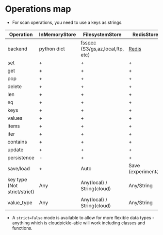 # Operations map

* For scan operations, you need to use a keys as strings.

| Operation                    | InMemoryStore | FilesystemStore                                                                                                     | RedisStore                                 | LmdbStore                                           | PysosStore                                  | ShelveStore                                             | DynamoDBStore                                    | FireStoreStore                                              | CosmosDBStore                                                                                          | MongoDBStore                            | SafetensorsStore                                          | ModalStore                 | UnQLite                                                      | Speedb                                        |
|------------------------------|---------------|---------------------------------------------------------------------------------------------------------------------|--------------------------------------------|-----------------------------------------------------|---------------------------------------------|---------------------------------------------------------|--------------------------------------------------|-------------------------------------------------------------|--------------------------------------------------------------------------------------------------------|-----------------------------------------|-----------------------------------------------------------|----------------------------|--------------------------------------------------------------|-----------------------------------------------|
| backend                      | python dict   | [fsspec](https://filesystem-spec.readthedocs.io/en/latest/features.html#key-value-stores) (S3/gs,az,local,ftp, etc) | [Redis](https://github.com/redis/redis-py) | [Lmdb](https://github.com/Dobatymo/lmdb-python-dbm) | [Pysos](https://github.com/dagnelies/pysos) | [Shelve](https://docs.python.org/3/library/shelve.html) | [AWS DynamoDB](https://aws.amazon.com/dynamodb/) | [GCP Firestore](https://firebase.google.com/docs/firestore) | [Azure Cosmos DB](https://www.google.com/search?client=safari&rls=en&q=Azure+Cosmos&ie=UTF-8&oe=UTF-8) | [MongoDB](https://www.mongodb.com/home) | [safetensors](https://github.com/huggingface/safetensors) | [modal](https://modal.com) | [unqlite-python](https://github.com/coleifer/unqlite-python) | [speedb](https://github.com/speedb-io/speedb) |
| set                          | +             | +                                                                                                                   | +                                          | +                                                   | +                                           | +                                                       | +                                                | +                                                           | +                                                                                                      | +                                       | -                                                         | +                          | +                                                            | +                                             | 
| get                          | +             | +                                                                                                                   | +                                          | +                                                   | +                                           | +                                                       | +                                                | +                                                           | +                                                                                                      | +                                       | +                                                         | +                          | +                                                            | +                                             |
| pop                          | +             | +                                                                                                                   | +                                          | +                                                   | +                                           | +                                                       | +                                                | +                                                           | +                                                                                                      | +                                       | -                                                         | +                          | +                                                            | +                                             |
| delete                       | +             | +                                                                                                                   | +                                          | +                                                   | +                                           | +                                                       | +                                                | +                                                           | +                                                                                                      | +                                       | -                                                         | +                          | +                                                            | +                                             |
| len                          | +             | +                                                                                                                   | +                                          | +                                                   | +                                           | +                                                       | +                                                | +                                                           | +                                                                                                      | +                                       | +                                                         | +                          | +                                                            | +                                             |
| eq                           | +             | +                                                                                                                   | +                                          | +                                                   | +                                           | +                                                       | +                                                | +                                                           | +                                                                                                      | +                                       | -                                                         | +                          | +                                                            | +                                             |
| keys                         | +             | +                                                                                                                   | +                                          | +                                                   | +                                           | +                                                       | +                                                | +                                                           | +                                                                                                      | +                                       | +                                                         | +                          | +                                                            | +                                             |
| values                       | +             | +                                                                                                                   | +                                          | +                                                   | +                                           | +                                                       | +                                                | +                                                           | +                                                                                                      | +                                       | +                                                         | +                          | +                                                            | +                                             |
| items                        | +             | +                                                                                                                   | +                                          | +                                                   | +                                           | +                                                       | +                                                | +                                                           | +                                                                                                      | +                                       | +                                                         | +                          | +                                                            | +                                             |
| iter                         | +             | +                                                                                                                   | +                                          | +                                                   | +                                           | +                                                       | +                                                | +                                                           | +                                                                                                      | +                                       | +                                                         | +                          | +                                                            | +                                             |
| contains                     | +             | +                                                                                                                   | +                                          | +                                                   | +                                           | +                                                       | +                                                | +                                                           | +                                                                                                      | +                                       | +                                                         | +                          | +                                                            | +                                             |
| update                       | +             | +                                                                                                                   | +                                          | +                                                   | +                                           | +                                                       | +                                                | +                                                           | +                                                                                                      | +                                       | -                                                         | +                          | +                                                            | +                                             |
| persistence                  | -             | +                                                                                                                   | +                                          | +                                                   | +                                           | +                                                       | +                                                | +                                                           | +                                                                                                      | +                                       | +                                                         | -                          | +                                                            | +                                             |
| save/load                    | +             | Auto                                                                                                                | Save (experimental)                        | +                                                   | +                                           | +                                                       | Serverless                                       | Serverless                                                  | Serverless                                                                                             | + (strict)                              | +                                                         | -                          | +                                                            | (save/ingest)                                 |
| key type (Not strict/strict) | Any           | Any(local) / String(cloud)                                                                                          | Any/String                                 | Any                                                 | Any                                         | Any                                                     | String                                           | Any/String                                                  | String                                                                                                 | String                                  | String                                                    | Any                        | Any                                                          | Any                                           |
| value_type                   | Any           | Any(local) / String(cloud)                                                                                          | Any/String                                 | Any                                                 | Any                                         | Any                                                     | Jsonable                                         | Any                                                         | Any                                                                                                    | Any/Dict[str,Any]                       | Tensors                                                   | Any                        | Any                                                          | Any                                           |

* A `strict=False` mode is available to allow for more flexible data types - anything which is cloudpickle-able will
  work including classes and functions.
